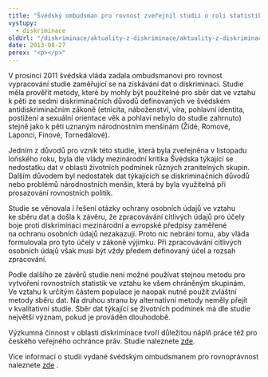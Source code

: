 ```yaml
---
title: "Švédský ombudsman pro rovnost zveřejnil studii o roli statistiky v boji proti diskriminaci"
vystupy:
  - diskriminace
oldUrl: "/diskriminace/aktuality-z-diskriminace/aktuality-z-diskriminace-2013/svedsky-ombudsman-pro-rovnost-zverejnil-studii-o-roli-statistiky-v-boji-proti-diskriminaci/"
date: 2013-08-27
perex: "<p></p>"
---
```


<!-- imported from the old website -->

<p>V prosinci 2011 švédská vláda zadala ombudsmanovi pro rovnost vypracování studie zaměřující se na získávání dat o diskriminaci. Studie měla prověřit metody, které by mohly být použitelné pro sběr dat ve vztahu k pěti ze sedmi diskriminačních důvodů definovaných ve švédském antidiskriminačním zákoně (etnicita, náboženství, víra, pohlavní identita, postižení a sexuální orientace věk a pohlaví nebylo do studie zahrnuto) stejně jako k pěti uznaným národnostním menšinám (Židé, Romové, Laponci, Finové, Tornedálové). </p><p>Jedním z důvodů pro vznik této studie, která byla zveřejněna v listopadu loňského roku, byla dle vlády mezinárodní kritika Švédska týkající se nedostatku dat v oblasti životních podmínek různých zranitelných skupin. Dalším důvodem byl nedostatek dat týkajících se diskriminačních důvodů nebo problémů národnostních menšin, která by byla využitelná při prosazování rovnostních politik. </p><p>Studie se věnovala i řešení otázky ochrany osobních údajů ve vztahu ke sběru dat a došla k závěru, že zpracovávání citlivých údajů pro účely boje proti diskriminaci mezinárodní a evropské předpisy zaměřené na ochranu osobních údajů nezakazují. Proto nic nebrání tomu, aby vláda formulovala pro tyto účely v zákoně výjimku. Při zpracovávání citlivých osobních údajů však musí být vždy předem definovaný účel a rozsah zpracování.</p><p>Podle dalšího ze závěrů studie není možné používat stejnou metodu pro vytvoření rovnostních statistik ve vztahu ke všem chráněným skupinám. Ve vztahu k určitým částem populace je naopak nutné použít zvláštní metody sběru dat. Na druhou stranu by alternativní metody neměly přejít v kvalitativní studie. Sběr dat týkající se životních podmínek má dle studie největší význam, pokud je prováděn dlouhodobě.</p><p>Výzkumná činnost v oblasti diskriminace tvoří důležitou náplň práce též pro českého veřejného ochránce práv. Studie naleznete <a href="https://www.ochrance.cz/diskriminace/vyzkum/">zde</a>.</p>Více informací o studii vydané švédským ombudsmanem pro rovnoprávnost naleznete <a title="Otevření do nového okna" href="http://www.equineteurope.org/IMG/pdf/al-zubaidi_-_equality_data_-_english_executive_summary.pdf" target="_blank">zde</a> .
